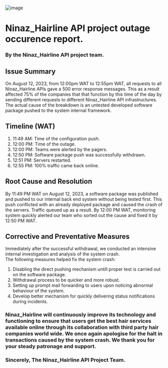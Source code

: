 ![image](https://github.com/JohnsonMasino/alx-system_engineering-devops/assets/117756339/f7ead5b8-9f8d-490a-ac64-445f23076a6c)

# Ninaz_Hairline API project outage occurence report.

### By the Ninaz_Hairline API project team.

## Issue Summary
On August 12, 2023, from 12:00pm WAT to 12:55pm WAT, all requests to all Ninaz_Hairline APIs gave a 500 error response messages. This as a result affected 75% of the companies that that function by this time of the day by sending different requests to different Ninaz_Hairline API infrastructures.
The actual cause of the breakdown is an untested developed software package pushed to the system internal framework.

## Timeline (WAT)
1. 11:49 AM: Time of the configuration push.
2. 12:00 PM: Time of the outage.
3. 12:00 PM: Teams were alerted by the pagers.
4. 12:50 PM: Software package push was successfully withdrawn.
5. 12:51 PM: Servers restarted.
6. 12:55 PM: 100% traffic came back online.

## Root Cause and Resolution
By 11:49 PM WAT on August 12, 2023, a software package was published and pushed to our internal back end system without being tested first. This push conflicted with an already deployed package and caused the crash of the servers. Traffic queued up as a result.
By 12:00 PM WAT, monitoring system quickly alerted our team who sorted out the cause and fixed it by 12:50 PM WAT.

## Corrective and Preventative Measures
Immediately after the successful withdrawal, we conducted an intensive internal investigation and analysis of the system crash.<br>
The following measures helped fix the system crash:
1. Disabling the direct pushing mechanism untill proper test is carried out on the software package.
2. Withdrawal process to be quicker and more robust.
3. Setting up prompt mail forwarding to users upon noticing abnormal behaviour of the system.
4. Develop better mechanism for quickly delivering status notifications during incidents.

### Ninaz_Hairline will continuously improve its technology and functioning to ensure that users get the best hair services available online through its collaboration with third party hair companies world wide. We once again apologise for the halt in transactions caused by the system crash. We thank you for your steady patronage and support.<br>

### Sincerely, The Ninaz_Hairline API Project Team.
